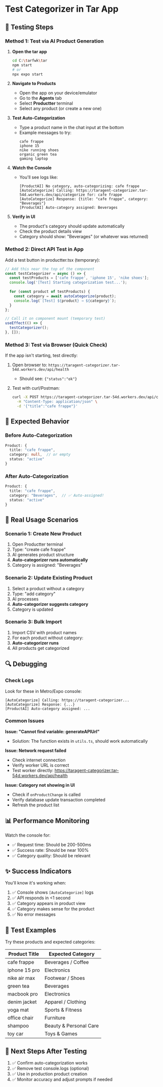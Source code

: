 # Test Categorizer in Tar App

## 🧪 Testing Steps

### Method 1: Test via AI Product Generation

1. **Open the tar app**
   ```bash
   cd C:\tarfwk\tar
   npm start
   # or
   npx expo start
   ```

2. **Navigate to Products**
   - Open the app on your device/emulator
   - Go to the **Agents** tab
   - Select **Productter** terminal
   - Select any product (or create a new one)

3. **Test Auto-Categorization**
   - Type a product name in the chat input at the bottom
   - Example messages to try:
     ```
     cafe frappe
     iphone 15
     nike running shoes
     organic green tea
     gaming laptop
     ```

4. **Watch the Console**
   - You'll see logs like:
     ```
     [ProductAI] No category, auto-categorizing: cafe frappe
     [AutoCategorize] Calling: https://taragent-categorizer.tar-54d.workers.dev/api/categorize for: cafe frappe
     [AutoCategorize] Response: {title: "cafe frappe", category: "Beverages"}
     [ProductAI] Auto-category assigned: Beverages
     ```

5. **Verify in UI**
   - The product's category should update automatically
   - Check the product details view
   - Category should show: "Beverages" (or whatever was returned)

### Method 2: Direct API Test in App

Add a test button in productter.tsx (temporary):

```typescript
// Add this near the top of the component
const testCategorizer = async () => {
  const testProducts = ['cafe frappe', 'iphone 15', 'nike shoes'];
  console.log('[Test] Starting categorization test...');
  
  for (const product of testProducts) {
    const category = await autoCategorize(product);
    console.log(`[Test] ${product} → ${category}`);
  }
};

// Call it on component mount (temporary test)
useEffect(() => {
  testCategorizer();
}, []);
```

### Method 3: Test via Browser (Quick Check)

If the app isn't starting, test directly:

1. Open browser to: `https://taragent-categorizer.tar-54d.workers.dev/api/health`
   - Should see: `{"status":"ok"}`

2. Test with curl/Postman:
   ```bash
   curl -X POST https://taragent-categorizer.tar-54d.workers.dev/api/categorize \
     -H "Content-Type: application/json" \
     -d '{"title":"cafe frappe"}'
   ```

## 📱 Expected Behavior

### Before Auto-Categorization
```typescript
Product: {
  title: "cafe frappe",
  category: null,  // or empty
  status: "active"
}
```

### After Auto-Categorization
```typescript
Product: {
  title: "cafe frappe",
  category: "Beverages",  // ✅ Auto-assigned!
  status: "active"
}
```

## 🎯 Real Usage Scenarios

### Scenario 1: Create New Product
1. Open Productter terminal
2. Type: "create cafe frappe"
3. AI generates product structure
4. **Auto-categorizer runs automatically**
5. Category is assigned: "Beverages"

### Scenario 2: Update Existing Product
1. Select a product without a category
2. Type: "add category"
3. AI processes
4. **Auto-categorizer suggests category**
5. Category is updated

### Scenario 3: Bulk Import
1. Import CSV with product names
2. For each product without category:
3. **Auto-categorizer runs**
4. All products get categorized

## 🔍 Debugging

### Check Logs
Look for these in Metro/Expo console:
```
[AutoCategorize] Calling: https://taragent-categorizer...
[AutoCategorize] Response: {...}
[ProductAI] Auto-category assigned: ...
```

### Common Issues

**Issue: "Cannot find variable: generateAPIUrl"**
- Solution: The function exists in `utils.ts`, should work automatically

**Issue: Network request failed**
- Check internet connection
- Verify worker URL is correct
- Test worker directly: https://taragent-categorizer.tar-54d.workers.dev/api/health

**Issue: Category not showing in UI**
- Check if `onProductChange` is called
- Verify database update transaction completed
- Refresh the product list

## 📊 Performance Monitoring

Watch the console for:
- ✅ Request time: Should be 200-500ms
- ✅ Success rate: Should be near 100%
- ✅ Category quality: Should be relevant

## ✨ Success Indicators

You'll know it's working when:
1. ✅ Console shows `[AutoCategorize]` logs
2. ✅ API responds in <1 second
3. ✅ Category appears in product view
4. ✅ Category makes sense for the product
5. ✅ No error messages

## 🎉 Test Examples

Try these products and expected categories:

| Product Title | Expected Category |
|---------------|-------------------|
| cafe frappe | Beverages / Coffee |
| iphone 15 pro | Electronics |
| nike air max | Footwear / Shoes |
| green tea | Beverages |
| macbook pro | Electronics |
| denim jacket | Apparel / Clothing |
| yoga mat | Sports & Fitness |
| office chair | Furniture |
| shampoo | Beauty & Personal Care |
| toy car | Toys & Games |

## 🚀 Next Steps After Testing

1. ✅ Confirm auto-categorization works
2. ✅ Remove test console.logs (optional)
3. ✅ Use in production product creation
4. ✅ Monitor accuracy and adjust prompts if needed
